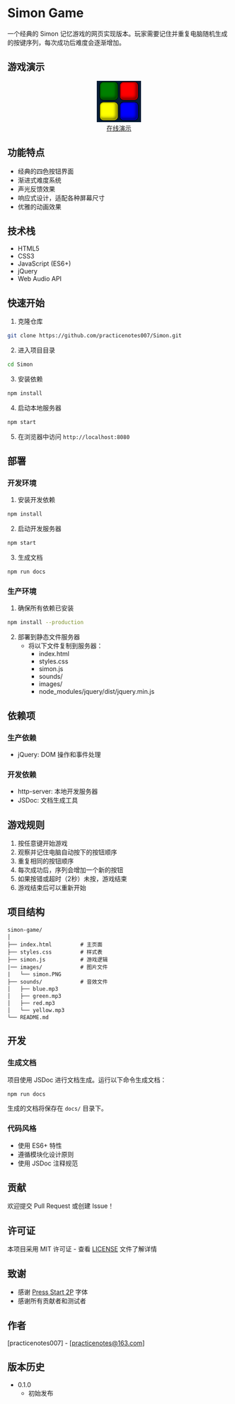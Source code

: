 # Simon Game

一个经典的 Simon 记忆游戏的网页实现版本。玩家需要记住并重复电脑随机生成的按键序列，每次成功后难度会逐渐增加。

## 游戏演示

<p align="center">
  <img src="./images/simon.PNG" width="100" alt="Simon Game Demo">
  <br>
  <a href="https://practicenotes007.github.io/Simon/"> 在线演示 </a>
</p>

## 功能特点

- 经典的四色按钮界面
- 渐进式难度系统
- 声光反馈效果
- 响应式设计，适配各种屏幕尺寸
- 优雅的动画效果

## 技术栈

- HTML5
- CSS3
- JavaScript (ES6+)
- jQuery
- Web Audio API

## 快速开始

1. 克隆仓库
```bash
git clone https://github.com/practicenotes007/Simon.git
```

2. 进入项目目录
```bash
cd Simon
```

3. 安装依赖
```bash
npm install
```

4. 启动本地服务器
```bash
npm start
```

5. 在浏览器中访问 `http://localhost:8080`

## 部署

### 开发环境

1. 安装开发依赖
```bash
npm install
```

2. 启动开发服务器
```bash
npm start
```

3. 生成文档
```bash
npm run docs
```

### 生产环境

1. 确保所有依赖已安装
```bash
npm install --production
```

2. 部署到静态文件服务器
   - 将以下文件复制到服务器：
     - index.html
     - styles.css
     - simon.js
     - sounds/
     - images/
     - node_modules/jquery/dist/jquery.min.js

## 依赖项

### 生产依赖
- jQuery: DOM 操作和事件处理

### 开发依赖
- http-server: 本地开发服务器
- JSDoc: 文档生成工具

## 游戏规则

1. 按任意键开始游戏
2. 观察并记住电脑自动按下的按钮顺序
3. 重复相同的按钮顺序
4. 每次成功后，序列会增加一个新的按钮
5. 如果按错或超时（2秒）未按，游戏结束
6. 游戏结束后可以重新开始

## 项目结构

```
simon-game/
│
├── index.html         # 主页面
├── styles.css         # 样式表
├── simon.js           # 游戏逻辑
|── images/            # 图片文件
|   └── simon.PNG
├── sounds/            # 音效文件
│   ├── blue.mp3
│   ├── green.mp3
│   ├── red.mp3
│   └── yellow.mp3
└── README.md
```

## 开发

### 生成文档

项目使用 JSDoc 进行文档生成。运行以下命令生成文档：

```bash
npm run docs
```

生成的文档将保存在 `docs/` 目录下。

### 代码风格

- 使用 ES6+ 特性
- 遵循模块化设计原则
- 使用 JSDoc 注释规范

## 贡献

欢迎提交 Pull Request 或创建 Issue！

## 许可证

本项目采用 MIT 许可证 - 查看 [LICENSE](LICENSE) 文件了解详情

## 致谢

- 感谢 [Press Start 2P](https://fonts.google.com/specimen/Press+Start+2P) 字体
- 感谢所有贡献者和测试者

## 作者

[practicenotes007] - [practicenotes@163.com]

## 版本历史

- 0.1.0
    - 初始发布